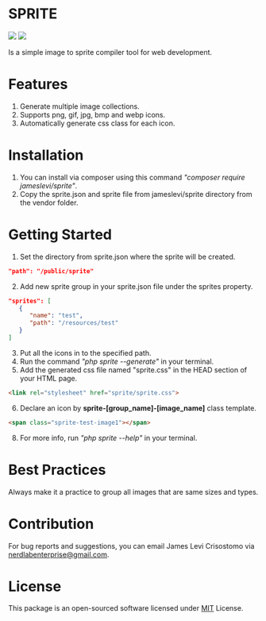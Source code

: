 # SPRITE

![](https://img.shields.io/badge/packagist-v1.0.7-informational?style=flat&logo=<LOGO_NAME>&logoColor=white&color=2bbc8a) ![](https://img.shields.io/badge/license-MIT-informational?style=flat&logo=<LOGO_NAME>&logoColor=white&color=2bbc8a)
 
Is a simple image to sprite compiler tool for web development.

# Features
1. Generate multiple image collections.
2. Supports png, gif, jpg, bmp and webp icons.
3. Automatically generate css class for each icon.

# Installation
1. You can install via composer using this command *"composer require jameslevi/sprite"*.
2. Copy the sprite.json and sprite file from jameslevi/sprite directory from the vendor folder.  

# Getting Started  
1. Set the directory from sprite.json where the sprite will be created.
```json
"path": "/public/sprite"
```  
2. Add new sprite group in your sprite.json file under the sprites property.
```json
"sprites": [
   {
      "name": "test",
      "path": "/resources/test"
   }
]
```  
3. Put all the icons in to the specified path.
4. Run the command *"php sprite --generate"* in your terminal.
5. Add the generated css file named "sprite.css" in the HEAD section of your HTML page.  
```html
<link rel="stylesheet" href="sprite/sprite.css">
```  
6. Declare an icon by **sprite-[group_name]-[image_name]** class template.
```html
<span class="sprite-test-image1"></span>
```  
8. For more info, run *"php sprite --help"* in your terminal.  

# Best Practices  
Always make it a practice to group all images that are same sizes and types.  

# Contribution
For bug reports and suggestions, you can email James Levi Crisostomo via nerdlabenterprise@gmail.com.  

# License
This package is an open-sourced software licensed under [MIT](https://opensource.org/licenses/MIT) License.
